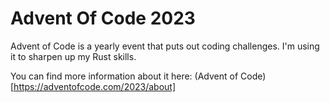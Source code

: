 # Advent Of Code 2023
Advent of Code is a yearly event that puts out coding challenges. I'm using it to sharpen up my Rust skills. 


You can find more information about it here: (Advent of Code)[https://adventofcode.com/2023/about]